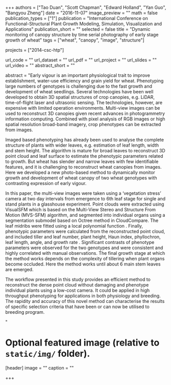 +++
authors = ["Tao Duan", "Scott Chapman", "Edward Holland", "Yan Guo", "Bangyou Zheng"]
date = "2016-11-07"
image_preview = ""
math = false
publication_types = ["1"]
publication = "International Conference on Functional-Structural Plant Growth Modeling, Simulation, Visualization and Applications"
publication_short = ""
selected = false
title = "Dynamic monitoring of canopy structure by time serial photography of early stage growth of wheat"
tags = ["wheat", "canopy", "image", "structure"]

projects = ["2014-csc-htp"]

url_code = ""
url_dataset = ""
url_pdf = ""
url_project = ""
url_slides = ""
url_video = ""
abstract_short = ""

abstract = "Early vigour is an important physiological trait to improve establishment, water-use efficiency and grain yield for wheat. Phenotyping large numbers of genotypes is challenging due to the fast growth and development of wheat seedlings. Several technologies have been well developed to obtain 3D spatial structures of crop canopies, e.g. LiDAR, time-of-flight laser and ultrasonic sensing. The technologies, however, are expensive with limited operation environments. Multi-view images can be used to reconstruct 3D canopies given recent advances in photogrammetry information computing. Combined with pixel analysis of RGB images or high spatial resolution broad-band imagery, crop phenotypes can be extracted from images. </p><p>Imaged based phenotyping has already been used to analyse the complete structure of plants with wider leaves, e.g. estimation of leaf length, width and stem height. The algorithm is mature for broad leaves to reconstruct 3D point cloud and leaf surface to estimate the phenotypic parameters related to growth. But wheat has slender and narrow leaves with few identifiable features, and it is challenging to reconstruct wheat canopies from images. Here we developed a new photo-based method to dynamically monitor growth and development of wheat canopy of two wheat genotypes with contrasting expression of early vigour.</p><p>In this paper, the multi-view images were taken using a ‘vegetation stress’ camera at two day intervals from emergence to 6th leaf stage for single and stand plants in a glasshouse experiment. Point clouds were extracted using VisualSFM which is based on the Multi-View Stereo and Structure From Motion (MVS-SFM) algorithm, and segmented into individual organs using a segmentation submodel based on Octree method in CloudCompare. The leaf midribs were fitted using a local polynomial function  . Finally, phenotypic parameters were calculated from the reconstructed point cloud, and included tiller and leaf number, plant height, Haun index, phyllochron, leaf length, angle, and growth rate  . Significant contrasts of phenotype parameters were observed for the two genotypes and were consistent and highly correlated with manual observations. The final growth stage at which the method works depends on the complexity of tillering when plant organs become occluded. Here the method works until about 6 main stem leaves are emerged. </p><p>The workflow presented in this study provides an efficient method to reconstruct the dense point cloud without damaging and phenotype individual plants using a low-cost camera. It could be applied in high throughput phenotyping for applications in both physiology and breeding. The rapidity and accuracy of this novel method can characterise the results of specific selection criteria that have been or can now be utilised to breeding program.</p>"



# Optional featured image (relative to `static/img/` folder).
[header]
image = ""
caption = ""

+++
